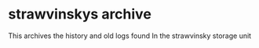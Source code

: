 # strawvinskys archive
This archives the history and old logs found
In the strawvinsky storage unit
